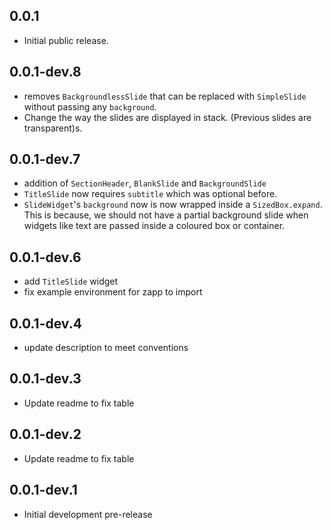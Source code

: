 ## 0.0.1

- Initial public release.

## 0.0.1-dev.8

- removes `BackgroundlessSlide` that can be replaced with `SimpleSlide` without passing any `background`.
- Change the way the slides are displayed in stack. (Previous slides are transparent)s.

## 0.0.1-dev.7

- addition of `SectionHeader`, `BlankSlide` and `BackgroundSlide`
- `TitleSlide` now requires `subtitle` which was optional before.
- `SlideWidget`'s `background` now is now wrapped inside a `SizedBox.expand`. This is because, we should not have a partial background slide when widgets like text are passed inside a coloured box or container.

## 0.0.1-dev.6

- add `TitleSlide` widget
- fix example environment for zapp to import

## 0.0.1-dev.4

- update description to meet conventions

## 0.0.1-dev.3

- Update readme to fix table

## 0.0.1-dev.2

- Update readme to fix table

## 0.0.1-dev.1

- Initial development pre-release
